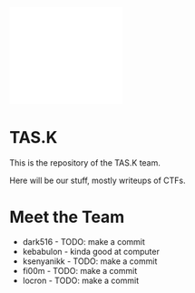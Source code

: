 <br/>

<img src="assets/images/logo.svg" alt="TAS.K Logo" width="200"/>

# TAS.K
  This is the repository of the TAS.K team.  

  Here will be our stuff, mostly writeups of CTFs.

# Meet the Team
  - dark516 - TODO: make a commit
  - kebabulon - kinda good at computer
  - ksenyanikk - TODO: make a commit
  - fi00m - TODO: make a commit
  - locron - TODO: make a commit
